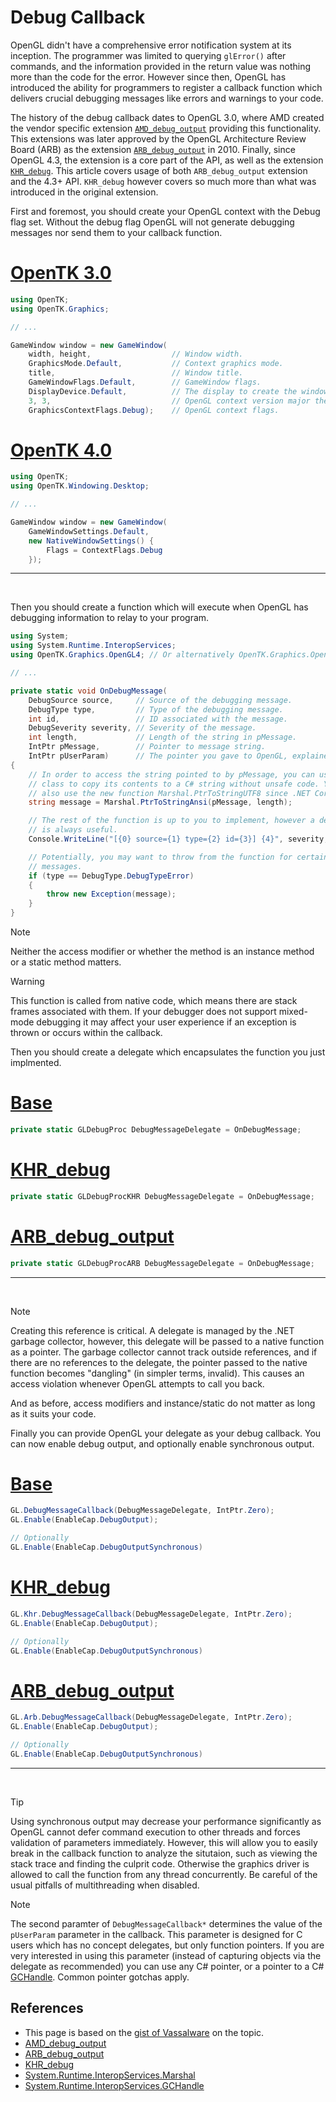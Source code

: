 Debug Callback
==============
OpenGL didn't have a comprehensive error notification system at its inception.
The programmer was limited to querying `glError()` after commands, and the
information provided in the return value was nothing more than the code for the
error. However since then, OpenGL has introduced the ability for programmers to
register a callback function which delivers crucial debugging messages like
errors and warnings to your code.

The history of the debug callback dates to OpenGL 3.0, where AMD created the
vendor specific extension [`AMD_debug_output`](https://registry.khronos.org/OpenGL/extensions/AMD/AMD_debug_output.txt 
"Specification document for AMD_debug_output.") providing this functionality.
This extensions was later approved by the OpenGL Architecture Review Board (ARB)
as the extension [`ARB_debug_output`](https://registry.khronos.org/OpenGL/extensions/ARB/ARB_debug_output.txt
"Specification document for ARB_debug_output.") in 2010\. Finally, since OpenGL
4.3, the extension is a core part of the API, as well as the extension
[`KHR_debug`](https://registry.khronos.org/OpenGL/extensions/KHR/KHR_debug.txt
"Specification document for KHR_debug."). This article covers usage of
both `ARB_debug_output` extension and the 4.3+ API. `KHR_debug` however covers
so much more than what was introduced in the original extension.

First and foremost, you should create your OpenGL context with the Debug flag
set. Without the debug flag OpenGL will not generate debugging messages nor
send them to your callback function.

# [OpenTK 3.0](#tab/debug-context-3)
```cs
using OpenTK;
using OpenTK.Graphics;

// ...

GameWindow window = new GameWindow(
    width, height,                  // Window width.
    GraphicsMode.Default,           // Context graphics mode.
    title,                          // Window title.
    GameWindowFlags.Default,        // GameWindow flags.
    DisplayDevice.Default,          // The display to create the window in.
    3, 3,                           // OpenGL context version major then minor.
    GraphicsContextFlags.Debug);    // OpenGL context flags.
```
# [OpenTK 4.0](#tab/debug-context-4)
```cs
using OpenTK;
using OpenTK.Windowing.Desktop;

// ...

GameWindow window = new GameWindow(
    GameWindowSettings.Default,
    new NativeWindowSettings() {
        Flags = ContextFlags.Debug
    });
```
***
<br/>

Then you should create a function which will execute when OpenGL has
debugging information to relay to your program.

```cs
using System;
using System.Runtime.InteropServices;
using OpenTK.Graphics.OpenGL4; // Or alternatively OpenTK.Graphics.OpenGL

// ...

private static void OnDebugMessage(
    DebugSource source,     // Source of the debugging message.
    DebugType type,         // Type of the debugging message.
    int id,                 // ID associated with the message.
    DebugSeverity severity, // Severity of the message.
    int length,             // Length of the string in pMessage.
    IntPtr pMessage,        // Pointer to message string.
    IntPtr pUserParam)      // The pointer you gave to OpenGL, explained later.
{
    // In order to access the string pointed to by pMessage, you can use Marshal
    // class to copy its contents to a C# string without unsafe code. You can
    // also use the new function Marshal.PtrToStringUTF8 since .NET Core 1.1.
    string message = Marshal.PtrToStringAnsi(pMessage, length);

    // The rest of the function is up to you to implement, however a debug output
    // is always useful.
    Console.WriteLine("[{0} source={1} type={2} id={3}] {4}", severity, source, type, id, message);

    // Potentially, you may want to throw from the function for certain severity
    // messages.
    if (type == DebugType.DebugTypeError)
    {
        throw new Exception(message);
    }
}
```

> [!NOTE]
> Neither the access modifier or whether the method is an instance method or a
> static method matters.

> [!WARNING]
> This function is called from native code, which means there are stack frames
> associated with them. If your debugger does not support mixed-mode debugging
> it may affect your user experience if an exception is thrown or occurs within
> the callback.

Then you should create a delegate which encapsulates the function you just
implmented.
# [Base](#tab/delegate-gl)
```cs
private static GLDebugProc DebugMessageDelegate = OnDebugMessage;
```
# [KHR_debug](#tab/delegate-khr)
```cs
private static GLDebugProcKHR DebugMessageDelegate = OnDebugMessage;
```
# [ARB_debug_output](#tab/delegate-arb)
```cs
private static GLDebugProcARB DebugMessageDelegate = OnDebugMessage;
```
***
<br/>

> [!NOTE]
> Creating this reference is critical. A delegate is managed by the .NET garbage
> collector, however, this delegate will be passed to a native function as a
> pointer. The garbage collector cannot track outside references, and if there
> are no references to the delegate, the pointer passed to the native function
> becomes "dangling" (in simpler terms, invalid). This causes an access violation
> whenever OpenGL attempts to call you back.
>
> And as before, access modifiers and instance/static do not matter as long as it
> suits your code.

Finally you can provide OpenGL your delegate as your debug callback. You can now
enable debug output, and optionally enable synchronous output.

# [Base](#tab/enable-gl)
```cs
GL.DebugMessageCallback(DebugMessageDelegate, IntPtr.Zero);
GL.Enable(EnableCap.DebugOutput);

// Optionally
GL.Enable(EnableCap.DebugOutputSynchronous)
```
# [KHR_debug](#tab/enable-khr)
```cs
GL.Khr.DebugMessageCallback(DebugMessageDelegate, IntPtr.Zero);
GL.Enable(EnableCap.DebugOutput);

// Optionally
GL.Enable(EnableCap.DebugOutputSynchronous)
```
# [ARB_debug_output](#tab/enable-arb)
```cs
GL.Arb.DebugMessageCallback(DebugMessageDelegate, IntPtr.Zero);
GL.Enable(EnableCap.DebugOutput);

// Optionally
GL.Enable(EnableCap.DebugOutputSynchronous)
```
***
<br/>

> [!TIP]
> Using synchronous output may decrease your performance significantly as OpenGL
> cannot defer command execution to other threads and forces validation of
> parameters immediately. However, this will allow you to easily break in the
> callback function to analyze the situtaion, such as viewing the stack trace
> and finding the culprit code. Otherwise the graphics driver is allowed to
> call the function from any thread concurrently. Be careful of the usual
> pitfalls of multithreading when disabled.

> [!NOTE]
> The second paramter of `DebugMessageCallback*` determines the value of the
> `pUserParam` parameter in the callback. This parameter is designed for C users
> which has no concept delegates, but only function pointers. If you are very
> interested in using this parameter (instead of capturing objects via the
> delegate as recommended) you can use any C# pointer, or a pointer to a C#
> [GCHandle](https://learn.microsoft.com/en-us/dotnet/api/system.runtime.interopservices.gchandle?view=net-7.0 "A structure which allows native code to reference a C# object.").
> Common pointer gotchas apply.

References
----------
 * This page is based on the [gist of Vassalware](https://gist.github.com/Vassalware/d47ff5e60580caf2cbbf0f31aa20af5d "The original page this documentation is based on.") on the topic.
 * [AMD_debug_output](https://registry.khronos.org/OpenGL/extensions/AMD/AMD_debug_output.txt "Specification document for AMD_debug_output.")
 * [ARB_debug_output](https://registry.khronos.org/OpenGL/extensions/ARB/ARB_debug_output.txt "Specification document for ARB_debug_output.")
 * [KHR_debug](https://registry.khronos.org/OpenGL/extensions/KHR/KHR_debug.txt "Specification document for KHR_debug.")
 * [System.Runtime.InteropServices.Marshal](https://learn.microsoft.com/en-us/dotnet/api/system.runtime.interopservices.marshal?view=net-6.0 "Reference page for System.Runtime.InteropServices.Marshal class.")
 * [System.Runtime.InteropServices.GCHandle](https://learn.microsoft.com/en-us/dotnet/api/system.runtime.interopservices.gchandle?view=net-7.0 "A structure which allows native code to reference a C# object.")
